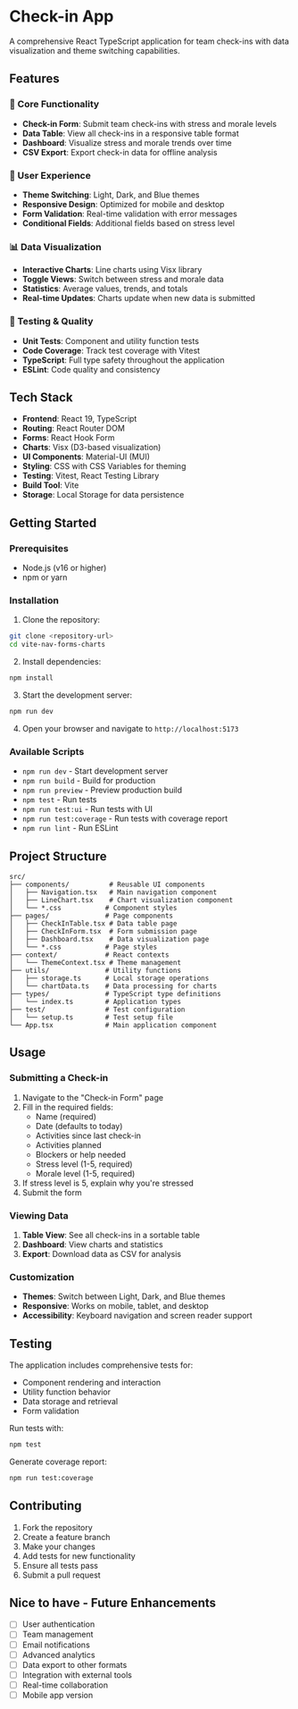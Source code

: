 # Check-in App

A comprehensive React TypeScript application for team check-ins with data visualization and theme switching capabilities.

## Features

### 🚀 Core Functionality
- **Check-in Form**: Submit team check-ins with stress and morale levels
- **Data Table**: View all check-ins in a responsive table format
- **Dashboard**: Visualize stress and morale trends over time
- **CSV Export**: Export check-in data for offline analysis

### 🎨 User Experience
- **Theme Switching**: Light, Dark, and Blue themes
- **Responsive Design**: Optimized for mobile and desktop
- **Form Validation**: Real-time validation with error messages
- **Conditional Fields**: Additional fields based on stress level

### 📊 Data Visualization
- **Interactive Charts**: Line charts using Visx library
- **Toggle Views**: Switch between stress and morale data
- **Statistics**: Average values, trends, and totals
- **Real-time Updates**: Charts update when new data is submitted

### 🧪 Testing & Quality
- **Unit Tests**: Component and utility function tests
- **Code Coverage**: Track test coverage with Vitest
- **TypeScript**: Full type safety throughout the application
- **ESLint**: Code quality and consistency

## Tech Stack

- **Frontend**: React 19, TypeScript
- **Routing**: React Router DOM
- **Forms**: React Hook Form
- **Charts**: Visx (D3-based visualization)
- **UI Components**: Material-UI (MUI)
- **Styling**: CSS with CSS Variables for theming
- **Testing**: Vitest, React Testing Library
- **Build Tool**: Vite
- **Storage**: Local Storage for data persistence

## Getting Started

### Prerequisites
- Node.js (v16 or higher)
- npm or yarn

### Installation

1. Clone the repository:
```bash
git clone <repository-url>
cd vite-nav-forms-charts
```

2. Install dependencies:
```bash
npm install
```

3. Start the development server:
```bash
npm run dev
```

4. Open your browser and navigate to `http://localhost:5173`

### Available Scripts

- `npm run dev` - Start development server
- `npm run build` - Build for production
- `npm run preview` - Preview production build
- `npm test` - Run tests
- `npm run test:ui` - Run tests with UI
- `npm run test:coverage` - Run tests with coverage report
- `npm run lint` - Run ESLint

## Project Structure

```
src/
├── components/          # Reusable UI components
│   ├── Navigation.tsx   # Main navigation component
│   ├── LineChart.tsx    # Chart visualization component
│   └── *.css           # Component styles
├── pages/              # Page components
│   ├── CheckInTable.tsx # Data table page
│   ├── CheckInForm.tsx  # Form submission page
│   ├── Dashboard.tsx    # Data visualization page
│   └── *.css           # Page styles
├── context/            # React contexts
│   └── ThemeContext.tsx # Theme management
├── utils/              # Utility functions
│   ├── storage.ts      # Local storage operations
│   └── chartData.ts    # Data processing for charts
├── types/              # TypeScript type definitions
│   └── index.ts        # Application types
├── test/               # Test configuration
│   └── setup.ts        # Test setup file
└── App.tsx             # Main application component
```

## Usage

### Submitting a Check-in

1. Navigate to the "Check-in Form" page
2. Fill in the required fields:
   - Name (required)
   - Date (defaults to today)
   - Activities since last check-in
   - Activities planned
   - Blockers or help needed
   - Stress level (1-5, required)
   - Morale level (1-5, required)
3. If stress level is 5, explain why you're stressed
4. Submit the form

### Viewing Data

1. **Table View**: See all check-ins in a sortable table
2. **Dashboard**: View charts and statistics
3. **Export**: Download data as CSV for analysis

### Customization

- **Themes**: Switch between Light, Dark, and Blue themes
- **Responsive**: Works on mobile, tablet, and desktop
- **Accessibility**: Keyboard navigation and screen reader support

## Testing

The application includes comprehensive tests for:

- Component rendering and interaction
- Utility function behavior
- Data storage and retrieval
- Form validation

Run tests with:
```bash
npm test
```

Generate coverage report:
```bash
npm run test:coverage
```

## Contributing

1. Fork the repository
2. Create a feature branch
3. Make your changes
4. Add tests for new functionality
5. Ensure all tests pass
6. Submit a pull request


## Nice to have - Future Enhancements

- [ ] User authentication
- [ ] Team management
- [ ] Email notifications
- [ ] Advanced analytics
- [ ] Data export to other formats
- [ ] Integration with external tools
- [ ] Real-time collaboration
- [ ] Mobile app version
